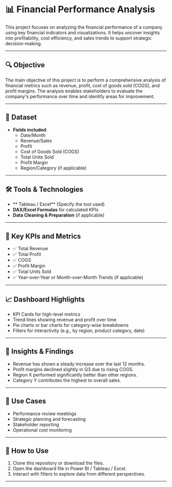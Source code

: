 # 📊 Financial Performance Analysis

This project focuses on analyzing the financial performance of a company using key financial indicators and visualizations. It helps uncover insights into profitability, cost efficiency, and sales trends to support strategic decision-making.

---

## 🔍 Objective

The main objective of this project is to perform a comprehensive analysis of financial metrics such as revenue, profit, cost of goods sold (COGS), and profit margins. The analysis enables stakeholders to evaluate the company's performance over time and identify areas for improvement.

---

## 📁 Dataset

- **Fields included**:
  - Date/Month
  - Revenue/Sales
  - Profit
  - Cost of Goods Sold (COGS)
  - Total Units Sold
  - Profit Margin
  - Region/Category (if applicable)

---

## 🛠 Tools & Technologies

- ** Tableau / Excel** (Specify the tool used)
- **DAX/Excel Formulas** for calculated KPIs
- **Data Cleaning & Preparation** (if applicable)

---

## 📌 Key KPIs and Metrics

- ✅ Total Revenue
- ✅ Total Profit
- ✅ COGS
- ✅ Profit Margin
- ✅ Total Units Sold
- ✅ Year-over-Year or Month-over-Month Trends (if applicable)

---

## 📈 Dashboard Highlights

- KPI Cards for high-level metrics
- Trend lines showing revenue and profit over time
- Pie charts or bar charts for category-wise breakdowns
- Filters for interactivity (e.g., by region, product category, date)

---

## 🧠 Insights & Findings


  - Revenue has shown a steady increase over the last 12 months.
  - Profit margins declined slightly in Q3 due to rising COGS.
  - Region X performed significantly better than other regions.
  - Category Y contributes the highest to overall sales.

---

## 🧩 Use Cases

- Performance review meetings
- Strategic planning and forecasting
- Stakeholder reporting
- Operational cost monitoring

---

## 📂 How to Use

1. Clone this repository or download the files.
2. Open the dashboard file in Power BI / Tableau / Excel.
3. Interact with filters to explore data from different perspectives.


---



